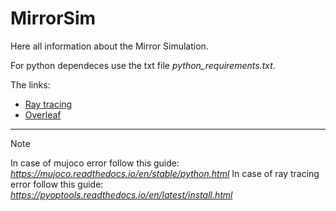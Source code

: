 # MirrorSim

Here all information about the Mirror Simulation. 

For python dependeces use the txt file *python_requirements.txt*.

The links:
* [Ray tracing](https://github.com/cihologramas/pyoptools/tree/master)
* [Overleaf](https://www.overleaf.com/read/wbdxhnhfgygz#2b77a3)

___________________________________________________________

> [!NOTE]
> In case of mujoco error follow this guide: 
  *https://mujoco.readthedocs.io/en/stable/python.html*
> In case of ray tracing error follow this guide:
  *https://pyoptools.readthedocs.io/en/latest/install.html*
